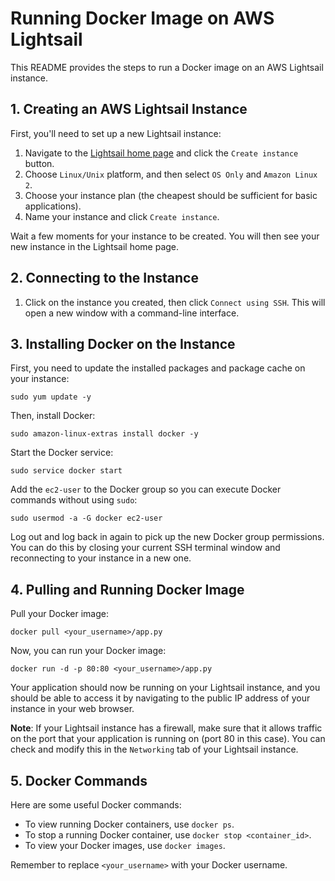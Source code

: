 # Running Docker Image on AWS Lightsail

This README provides the steps to run a Docker image on an AWS Lightsail instance.

## 1. Creating an AWS Lightsail Instance

First, you'll need to set up a new Lightsail instance:

1. Navigate to the [Lightsail home page](https://aws.amazon.com/lightsail/) and click the `Create instance` button.
2. Choose `Linux/Unix` platform, and then select `OS Only` and `Amazon Linux 2`.
3. Choose your instance plan (the cheapest should be sufficient for basic applications).
4. Name your instance and click `Create instance`.

Wait a few moments for your instance to be created. You will then see your new instance in the Lightsail home page.

## 2. Connecting to the Instance

1. Click on the instance you created, then click `Connect using SSH`. This will open a new window with a command-line interface.

## 3. Installing Docker on the Instance

First, you need to update the installed packages and package cache on your instance:

```
sudo yum update -y
```

Then, install Docker:

```
sudo amazon-linux-extras install docker -y
```

Start the Docker service:

```
sudo service docker start
```

Add the `ec2-user` to the Docker group so you can execute Docker commands without using `sudo`:

```
sudo usermod -a -G docker ec2-user
```

Log out and log back in again to pick up the new Docker group permissions. You can do this by closing your current SSH terminal window and reconnecting to your instance in a new one.

## 4. Pulling and Running Docker Image

Pull your Docker image:

```
docker pull <your_username>/app.py
```

Now, you can run your Docker image:

```
docker run -d -p 80:80 <your_username>/app.py
```

Your application should now be running on your Lightsail instance, and you should be able to access it by navigating to the public IP address of your instance in your web browser.

**Note**: If your Lightsail instance has a firewall, make sure that it allows traffic on the port that your application is running on (port 80 in this case). You can check and modify this in the `Networking` tab of your Lightsail instance.

## 5. Docker Commands

Here are some useful Docker commands:

- To view running Docker containers, use `docker ps`.
- To stop a running Docker container, use `docker stop <container_id>`.
- To view your Docker images, use `docker images`.

Remember to replace `<your_username>` with your Docker username.
